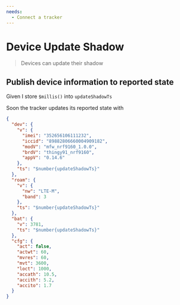 ```yaml
---
needs:
  - Connect a tracker
---
```


# Device Update Shadow

> Devices can update their shadow

## Publish device information to reported state

Given I store `$millis()` into `updateShadowTs`

Soon the tracker updates its reported state with

```json
{
  "dev": {
    "v": {
      "imei": "352656106111232",
      "iccid": "89882806660004909182",
      "modV": "mfw_nrf9160_1.0.0",
      "brdV": "thingy91_nrf9160",
      "appV": "0.14.6"
    },
    "ts": "$number{updateShadowTs}"
  },
  "roam": {
    "v": {
      "nw": "LTE-M",
      "band": 3
    },
    "ts": "$number{updateShadowTs}"
  },
  "bat": {
    "v": 3781,
    "ts": "$number{updateShadowTs}"
  },
  "cfg": {
    "act": false,
    "actwt": 60,
    "mvres": 60,
    "mvt": 3600,
    "loct": 1000,
    "accath": 10.5,
    "accith": 5.2,
    "accito": 1.7
  }
}
```
